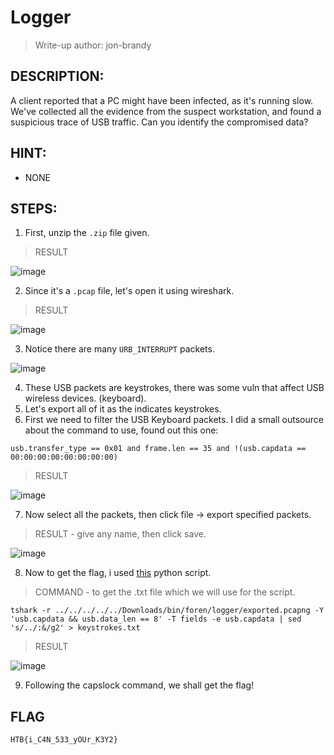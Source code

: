 # Logger
> Write-up author: jon-brandy
## DESCRIPTION:
A client reported that a PC might have been infected, as it's running slow. 
We've collected all the evidence from the suspect workstation, and found a suspicious trace of USB traffic. Can you identify the compromised data?
## HINT:
- NONE
## STEPS:
1. First, unzip the `.zip` file given.

> RESULT

![image](https://user-images.githubusercontent.com/70703371/211186757-d132606b-00c4-43b7-b1fe-54693aeda94c.png)


2. Since it's a `.pcap` file, let's open it using wireshark.

> RESULT

![image](https://user-images.githubusercontent.com/70703371/211186800-6cb497ee-ee85-43d7-a522-5d52f0cab23a.png)


3. Notice there are many `URB_INTERRUPT` packets.

![image](https://user-images.githubusercontent.com/70703371/211187630-862ddb35-c4ce-4c8e-8d65-aa6b84885f7a.png)


4. These USB packets are keystrokes, there was some vuln that affect USB wireless devices. (keyboard).
5. Let's export all of it as the indicates keystrokes.
6. First we need to filter the USB Keyboard packets. I did a small outsource about the command to use, found out this one:

```
usb.transfer_type == 0x01 and frame.len == 35 and !(usb.capdata == 00:00:00:00:00:00:00:00)
```

> RESULT

![image](https://user-images.githubusercontent.com/70703371/211188537-91b755f9-123c-4151-803f-e7ad3162a635.png)


7. Now select all the packets, then click file -> export specified packets.

> RESULT - give any name, then click save.

![image](https://user-images.githubusercontent.com/70703371/211188583-886df1f1-4190-4372-bb96-478d7397c17c.png)


8. Now to get the flag, i used [this](https://github.com/TeamRocketIst/ctf-usb-keyboard-parser) python script.

> COMMAND - to get the .txt file which we will use for the script.

```
tshark -r ../../../../../Downloads/bin/foren/logger/exported.pcapng -Y 'usb.capdata && usb.data_len == 8' -T fields -e usb.capdata | sed 's/../:&/g2' > keystrokes.txt
```

> RESULT

![image](https://user-images.githubusercontent.com/70703371/211188892-1d19c6bd-21de-4a40-ba2c-2445ae223552.png)


9. Following the capslock command, we shall get the flag!

## FLAG

```
HTB{i_C4N_533_yOUr_K3Y2}
```
